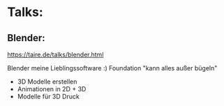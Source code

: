 # Talks:  
## Blender:  
https://taire.de/talks/blender.html  


Blender
meine Lieblingssoftware :)
Foundation
"kann alles außer bügeln"
 - 3D Modelle erstellen
 - Animationen in 2D + 3D
 - Modelle für 3D Druck
